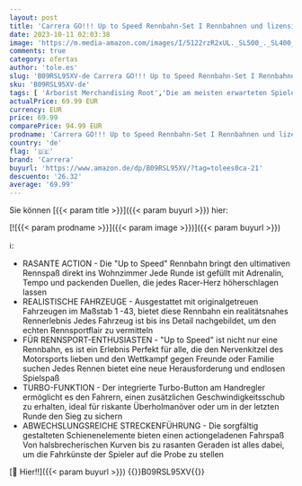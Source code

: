 ```yaml
---
layout: post
title: 'Carrera GO!!! Up to Speed Rennbahn-Set I Rennbahnen und lizensierte Slotcars | bis zu 2 Spieler | Für Jungs und Mädchen ab 6 Jahren & Erwachsene'
date: 2023-10-11 02:03:38
image: 'https://m.media-amazon.com/images/I/5122rzR2xUL._SL500_._SL400_.jpg'
comments: true
category: ofertas
author: 'tole.es'
slug: 'B09RSL95XV-de Carrera GO!!! Up to Speed Rennbahn-Set I Rennbahnen und...'
sku: 'B09RSL95XV-de'
tags: [ 'Arborist Merchandising Root','Die am meisten erwarteten Spiele','Games','Games, Hardware & Zubehör für PC','Self Service','Special Features Stores','Spiele für PC','carrera','f8b54e7c-b5af-44fa-ab8d-ed3fc1641e33_0','f8b54e7c-b5af-44fa-ab8d-ed3fc1641e33_9201','🇩🇪', ]
actualPrice: 69.99 EUR
currency: EUR
price: 69.99
comparePrice: 94.99 EUR
prodname: 'Carrera GO!!! Up to Speed Rennbahn-Set I Rennbahnen und lizensierte Slotcars | bis zu 2 Spieler | Für Jungs und Mädchen ab 6 Jahren & Erwachsene'
country: 'de'
flag: '🇩🇪'
brand: 'Carrera'
buyurl: 'https://www.amazon.de/dp/B09RSL95XV/?tag=tolees0ca-21'
descuento: '26.32'
average: '69.99'
---
```


Sie können [{{< param title >}}]({{< param buyurl >}}) hier:

[![{{< param prodname >}}]({{< param image >}})]({{< param buyurl >}})

ℹ️:

- RASANTE ACTION - Die "Up to Speed" Rennbahn bringt den ultimativen Rennspaß direkt ins Wohnzimmer Jede Runde ist gefüllt mit Adrenalin, Tempo und packenden Duellen, die jedes Racer-Herz höherschlagen lassen
- REALISTISCHE FAHRZEUGE - Ausgestattet mit originalgetreuen Fahrzeugen im Maßstab 1 -43, bietet diese Rennbahn ein realitätsnahes Rennerlebnis Jedes Fahrzeug ist bis ins Detail nachgebildet, um den echten Rennsportflair zu vermitteln
- FÜR RENNSPORT-ENTHUSIASTEN - "Up to Speed" ist nicht nur eine Rennbahn, es ist ein Erlebnis Perfekt für alle, die den Nervenkitzel des Motorsports lieben und den Wettkampf gegen Freunde oder Familie suchen Jedes Rennen bietet eine neue Herausforderung und endlosen Spielspaß
- TURBO-FUNKTION - Der integrierte Turbo-Button am Handregler ermöglicht es den Fahrern, einen zusätzlichen Geschwindigkeitsschub zu erhalten, ideal für riskante Überholmanöver oder um in der letzten Runde den Sieg zu sichern
- ABWECHSLUNGSREICHE STRECKENFÜHRUNG - Die sorgfältig gestalteten Schienenelemente bieten einen actiongeladenen Fahrspaß Von halsbrecherischen Kurven bis zu rasanten Geraden ist alles dabei, um die Fahrkünste der Spieler auf die Probe zu stellen

[🛒 Hier!!]({{< param buyurl >}})
{{<world>}}B09RSL95XV{{</world>}}
